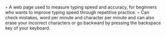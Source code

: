 ◦	A web page used to measure typing speed and accuracy, for beginners who wants to improve typing speed through repetitive practice.
◦	Can check mistakes, word per minute and character per minute and can also erase your incorrect characters or go backward by pressing the backspace key of your 
  keyboard.
